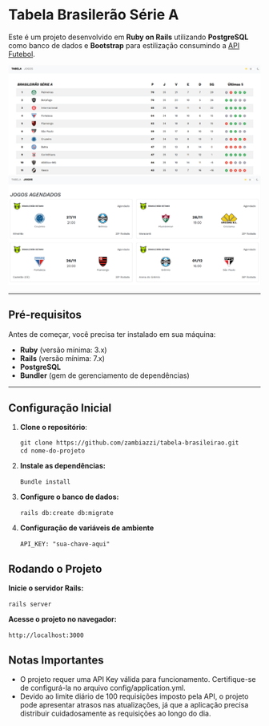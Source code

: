 # **Tabela Brasilerão Série A**

Este é um projeto desenvolvido em **Ruby on Rails** utilizando **PostgreSQL** como banco de dados e **Bootstrap** para estilização consumindo a [API Futebol]('https://dashboard.api-futebol.com.br/'). 

![project picture](../app/assets/images/table_image.png)
![project picture](../app/assets/images/matches_image.png)

---

## **Pré-requisitos**

Antes de começar, você precisa ter instalado em sua máquina:

- **Ruby** (versão mínima: 3.x)
- **Rails** (versão mínima: 7.x)
- **PostgreSQL**
- **Bundler** (gem de gerenciamento de dependências)

---

## **Configuração Inicial**

1. **Clone o repositório**:
   ```
   git clone https://github.com/zambiazzi/tabela-brasileirao.git
   cd nome-do-projeto
    ```
   
2. **Instale as dependências:**  

   `Bundle install`

3. **Configure o banco de dados:**

    `rails db:create db:migrate`
    
4. **Configuração de variáveis de ambiente**
    
    `API_KEY: "sua-chave-aqui"`

## **Rodando o Projeto**

**Inicie o servidor Rails:**

`rails server`

**Acesse o projeto no navegador:**

`http://localhost:3000`

## **Notas Importantes**
- O projeto requer uma API Key válida para funcionamento. Certifique-se de configurá-la no arquivo config/application.yml.
- Devido ao limite diário de 100 requisições imposto pela API, o projeto pode apresentar atrasos nas atualizações, já que a aplicação precisa distribuir cuidadosamente as requisições ao longo do dia.
